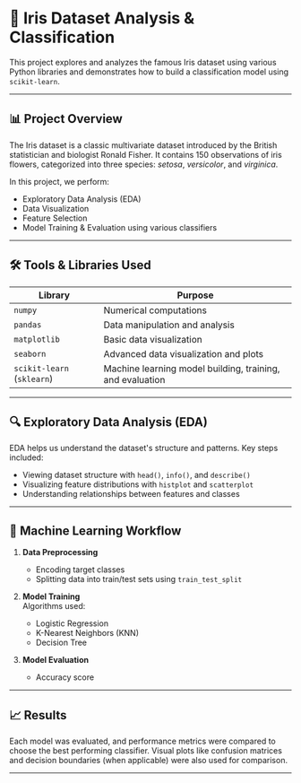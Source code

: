 # 🌸 Iris Dataset Analysis & Classification

This project explores and analyzes the famous Iris dataset using various Python libraries and demonstrates how to build a classification model using `scikit-learn`.

---

## 📊 Project Overview

The Iris dataset is a classic multivariate dataset introduced by the British statistician and biologist Ronald Fisher. It contains 150 observations of iris flowers, categorized into three species: *setosa*, *versicolor*, and *virginica*.

In this project, we perform:

- Exploratory Data Analysis (EDA)
- Data Visualization
- Feature Selection
- Model Training & Evaluation using various classifiers

---

## 🛠️ Tools & Libraries Used

| Library | Purpose |
|--------|---------|
| `numpy` | Numerical computations |
| `pandas` | Data manipulation and analysis |
| `matplotlib` | Basic data visualization |
| `seaborn` | Advanced data visualization and plots |
| `scikit-learn` (`sklearn`) | Machine learning model building, training, and evaluation |

---

## 🔍 Exploratory Data Analysis (EDA)

EDA helps us understand the dataset's structure and patterns. Key steps included:

- Viewing dataset structure with `head()`, `info()`, and `describe()`
- Visualizing feature distributions with `histplot` and `scatterplot`
- Understanding relationships between features and classes

---

## 🤖 Machine Learning Workflow

1. **Data Preprocessing**  
   - Encoding target classes
   - Splitting data into train/test sets using `train_test_split`

2. **Model Training**  
   Algorithms used:
   - Logistic Regression
   - K-Nearest Neighbors (KNN)
   - Decision Tree
  
3. **Model Evaluation**  
   - Accuracy score

---

## 📈 Results

Each model was evaluated, and performance metrics were compared to choose the best performing classifier. Visual plots like confusion matrices and decision boundaries (when applicable) were also used for comparison.

---



